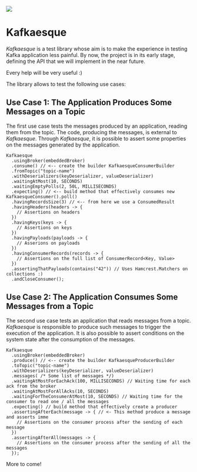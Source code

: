![](https://github.com/rcardin/kafkaesque/workflows/Kafkaesque/badge.svg)

# Kafkaesque
_Kafkaesque_ is a test library whose aim is to make the experience in testing Kafka application less 
painful. By now, the project is in its early stage, defining the API that we will implement in the near 
future.

Every help will be very useful :)

The library allows to test the following use cases:

## Use Case 1: The Application Produces Some Messages on a Topic

The first use case tests the messages produced by an application, reading them from the topic. The
code, producing the messages, is external to _Kafkaesque_. Through _Kafkaesque_, it is possible to assert
some properties on the messages generated by the application.

```
Kafkaesque
  .usingBroker(embeddedBroker)
  .consume() // <-- create the builder KafkaesqueConsumerBuilder
  .fromTopic("topic-name")
  .withDeserializers(keyDeserializer, valueDeserializer)
  .waitingAtMost(10, SECONDS)
  .waitingEmptyPolls(2, 50L, MILLISECONDS)
  .expecting() // <-- build method that effectively consumes new KafkaesqueConsumer().poll()
  .havingRecordsSize(3) // <-- from here we use a ConsumedResult
  .havingHeaders(headers -> {
    // Assertions on headers
  })
  .havingKeys(keys -> {
    // Assertions on keys
  })
  .havingPayloads(payloads -> {
    // Asserions on payloads
  })
  .havingConsumerRecords(records -> {
    // Assertions on the full list of ConsumerRecord<Key, Value>
  })
  .assertingThatPayloads(contains("42")) // Uses Hamcrest.Matchers on collections :)
  .andCloseConsumer();
```

## Use Case 2: The Application Consumes Some Messages from a Topic

The second use case tests an application that reads messages from a topic. _Kafkaesque_ is 
responsible to produce such messages to trigger the execution of the application. It is also 
possible to assert conditions on the system state after the consumption of the messages.

```
Kafkaesque
  .usingBroker(embeddedBroker)
  .produce() // <-- create the builder KafkaesqueProducerBuilder
  .toTopic("topic-name")
  .withDeserializers(keyDeserializer, valueDeserializer)
  .messages( /* Some list of messages */)
  .waitingAtMostForEachAck(100, MILLISECONDS) // Waiting time for each ack from the broker
  .waitingAtMostForAllAcks(10, SECONDS)
  .waitingForTheConsumerAtMost(10, SECONDS) // Waiting time for the consumer to read one / all the messages
  .expecting() // build method that effectively create a producer
  .assertingAfterEach(message -> { // <- This method produce a message and asserts imme
    // Assertions on the consumer process after the sending of each message
  })
  .assertingAfterAll(messages -> {
    // Assertions on the consumer process after the sending of all the messages
  });
```

More to come!

